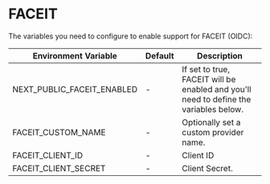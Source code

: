 # FACEIT

The variables you need to configure to enable support for FACEIT (OIDC):

| Environment Variable         | Default | Description                                                                                        |
| ---------------------------- | ------- |----------------------------------------------------------------------------------------------------|
| NEXT_PUBLIC_FACEIT_ENABLED | -       | If set to true, FACEIT will be enabled and you'll need to define the variables below. |
| FACEIT_CUSTOM_NAME         | -       | Optionally set a custom provider name.                                                             |
| FACEIT_CLIENT_ID           | -       | Client ID                                                                                          |
| FACEIT_CLIENT_SECRET       | -       | Client Secret.                                                                                     |
